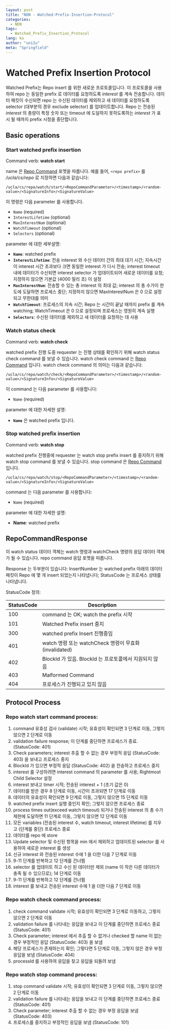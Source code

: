 ```yaml
---
layout: post
title: "NDN - Watched-Prefix-Insertion-Protocol"
categories:
  - NDN
tags:
  - Watched_Prefix_Insertion_Protocol
lang: ko
author: "uni2u"
meta: "Springfield"
---
```


# Watched Prefix Insertion Protocol

Watched Prefix는 Repo insert 를 위한 새로운 프로토콜입니다. 이 프로토콜을 사용하여 repo 는 동일한 prefix 로 데이터를 요청하도록 _interest_ 를 계속 전송합니다. 데이터 패킷이 수신되면 repo 는 수신된 데이터를 제외하고 새 데이터를 요청하도록 selector (대부분의 경우 exclude selector) 를 업데이트합니다. Repo 는 전송된 _interest_ 의 총량이 특정 숫자 또는 timeout 에 도달하지 못하도록하는 _interest_ 가 표시 될 때까지 prefix 시청을 중단합니다.

## Basic operations

### Start watched prefix insertion

Command verb:  **watch start**

name 은 [Repo Command](03_Repo_Command.html) 포멧을 따릅니다.
예를 들어, `<repo prefix>` 를 _/ucla/cs/repo_ 로 지정하면 다음과 같습니다:

```
/ucla/cs/repo/watch/start/<RepoCommandParameter>/<timestamp>/<random-value>/<SignatureInfo>/<SignatureValue>
```

이 명령은 다음 parameter 를 사용합니다.

- `Name` (required)
- `InterestLifetime` (optional)
- `MaxInterestNum` (optional)
- `WatchTimeout` (optional)
- `Selectors` (optional)

parameter 에 대한 세부설명:

- **`Name`**: watched prefix
- **`InterestLifetime`**: 전송 interest 와 수신 데이터 간의 최대 대기 시간; 지속시간이 interest 시간 초과보다 크면 동일한 interest 가 다시 전송; interest timeout 내에 데이터가 수신되면 interest selector 가 업데이트되어 새로운 데이터를 요청; 지정하지 않으면 기본값 (4000 밀리 초) 이 설정
- **`MaxInterestNum`**: 전송할 수 있는 총 interest 의 최대 값; interest 의 총 수가이 한도에 도달하면 프로세스 중단; 지정하지 않으면 MaxInterestNum 은 0 으로 설정되고 무한대를 의미
- **`WatchTimeout`**: 프로세스의 지속 시간; Repo 는 시간이 끝날 때까지 prefix 를 계속 watching; WatchTimeout 은 0 으로 설정되며 프로세스는 영원히 계속 실행
- **`Selectors`**: 수신된 데이터를 제외하고 새 데이터를 요청하는 데 사용

### Watch status check

Command verb:  **watch check**

watched prefix 진행 도중 requester 는 진행 상태를 확인하기 위해 watch status check command 를 보낼 수 있습니다. watch check command 는 [Repo Command](03_Repo_Command.html) 입니다. watch check command 의 의미는 다음과 같습니다:

```
/ucla/cs/repo/watch/check/<RepoCommandParameter>/<timestamp>/<random-value>/<SignatureInfo>/<SignatureValue>
```

이 command 는 다음 parameter 를 사용합니다:

- `Name` (required)

parameter 에 대한 자세한 설명:

- **`Name`** 은 watched prefix 입니다.

### Stop watched prefix insertion

Command verb:  **watch stop**

watched prefix 진행중에 requester 는 watch stop prefix insert 를 중지하기 위해 watch stop command 를 보낼 수 있습니다. stop command 은 [Repo Command](03_Repo_Command.html) 입니다.

```
/ucla/cs/repo/watch/stop/<RepoCommandParameter>/<timestamp>/<random-value>/<SignatureInfo>/<SignatureValue>
```

command 는 다음 parameter 를 사용합니다:

- `Name` (required)

parameter 에 대한 자세한 설명:

- **Name**: watched prefix

## RepoCommandResponse

이 watch status 데이터 객체는 watch 명령과 watchCheck 명령의 응답 데이터 객체가 될 수 있습니다. repo command 응답 포멧을 따릅니다.

Response 는 두부분이 있습니다: InsertNumber 는 watched prefix 아래의 데이터 패킷이 Repo 에 몇 개 insert 되었는지 나타냅니다;
StatusCode 는 프로세스 상태를 나타냅니다.

StatusCode 정의:

|StatusCode|Description|
|---|---|
|100|command 는 OK; watch the prefix 시작|
|101|Watched Prefix insert 중지|
|300|watched prefix Insert 진행중임|
|401|watch 명령 또는 watchCheck 명령이 무효화 (invalidated)|
|402|BlockId 가 있음. BlockId 는 프로토콜에서 지원되지 않음|
|403|Malformed Command|
|404|프로세스가 진행되고 있지 않음|

## Protocol Process

### Repo watch start command process:

1. command 유효성 검사 (validate) 시작; 유효성이 확인되면 3 단계로 이동, 그렇지 않으면 2 단계로 이동
2. validation failure response; 이 단계를 중단하면 프로세스가 종료. (StatusCode: 401)
3. Check parameters; interest 추출 할 수 없는 경우 부정적 응답 (StatusCode: 403) 을 보내고 프로세스 중지
4. BlockId 가 있으면 부정적 응답 (StatusCode: 402) 을 전송하고 프로세스 중지
5. interest 를 구성하려면 interest command 의 parameter 를 사용; Rightmost Child Selector 설정
6. interest 보내고 timer 시작; 전송된 interest + 1 (초기 값은 0)
7. 데이터를 받은 경우 8 단계로 이동, 시간이 초과되면 17 단계로 이동
8. 데이터의 유효성이 확인되면 9 단계로 이동, 그렇지 않으면 15 단계로 이동
9. watched prefix insert 실행 중인지 확인; 그렇지 않으면 프로세스 종료
10. process times out(exceed watch timeout) 되거나 전송된 interest 의 총 수가 제한에 도달하면 11 단계로 이동, 그렇지 않으면 12 단계로 이동
11. 모든 variables (전송된 interest 수, watch timeout, interest lifetime) 를 지우고 (단계를 중단) 프로세스 종료
12. 데이터를 repo 에 store
13. Update selector 및 수신된 항목을 min 에서 제외하고 업데이트된 selector 를 사용하여 새로운 interest 를 생성
14. 신규 interest 와 전송된 interest 수에 1 을 더한 다음 7 단계로 이동
15. 9-11 단계를 반복하고 12 단계를 건너뜀
16. selector 를 업데이트 하고 수신 된 데이터만 제외 (name 이 작은 다른 데이터가 충족 될 수 있으므로); 14 단계로 이동
17. 9-11 단계를 반복하고 12 단계를 건너뜀
18. interest 를 보내고 전송된 interest 수에 1 을 더한 다음 7 단계로 이동

### Repo watch check command process:

1. check command validate 시작; 유효성이 확인되면 3 단계로 이동하고, 그렇지 않으면 2 단계로 이동
2. validation failure 를 나타내는 응답을 보내고 이 단계를 중단하면 프로세스 종료 (StatusCode: 401)
3. Check parameter; interest 에서 추출 할 수 없거나 checked 할 name 이 없는 경우 부정적인 응답 (StatusCode: 403) 을 보냄
4. 해당 프로세스가 존재하는지 확인; 그렇다면 5 단계로 이동, 그렇지 않은 경우 부정 응답을 보냄 (StatusCode: 404)
5. processId 를 사용하여 응답을 찾고 응답을 되돌려 보냄

### Repo watch stop command process:

1. stop command validate 시작; 유효성이 확인되면 3 단계로 이동, 그렇지 않으면 2 단계로 이동
2. validation failure 를 나타내는 응답을 보내고 이 단계를 중단하면 프로세스 종료 (StatusCode: 401)
3. Check parameter; interest 추출 할 수 없는 경우 부정 응답을 보냄 (StatusCode: 403)
4. 프로세스를 중지하고 부정적인 응답을 보냄 (StatusCode: 101)
